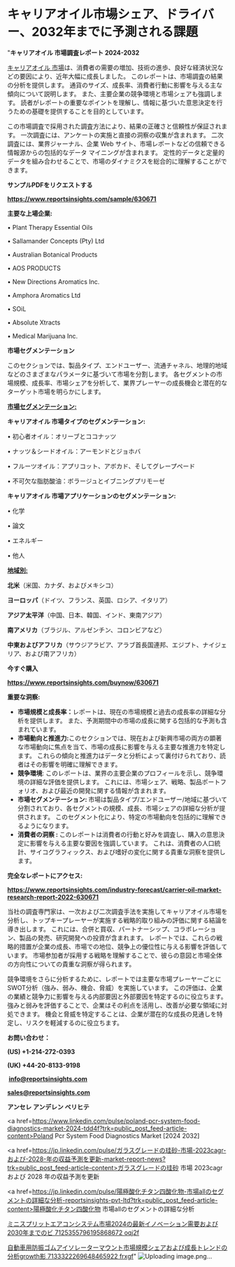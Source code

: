 # キャリアオイル市場シェア、ドライバー、2032年までに予測される課題

"<strong>キャリアオイル 市場調査レポート 2024-2032</strong>

<a href=https://www.reportsinsights.com/sample/630671>キャリアオイル 市場</a>は、消費者の需要の増加、技術の進歩、良好な経済状況などの要因により、近年大幅に成長しました。 このレポートは、市場調査の結果の分析を提供します。 通貨のサイズ、成長率、消費者行動に影響を与える主な傾向について説明します。 また、主要企業の競争環境と市場シェアも強調します。 読者がレポートの重要なポイントを理解し、情報に基づいた意思決定を行うための基礎を提供することを目的としています。

この市場調査で採用された調査方法により、結果の正確さと信頼性が保証されます。 一次調査には、アンケートの実施と直接の洞察の収集が含まれます。 二次調査には、業界ジャーナル、企業 Web サイト、市場レポートなどの信頼できる情報源からの包括的なデータ マイニングが含まれます。 定性的データと定量的データを組み合わせることで、市場のダイナミクスを総合的に理解することができます。

<strong><b>サンプルPDFをリクエストする</b></strong>

<a href=https://www.reportsinsights.com/sample/630671><strong><u>https://www.reportsinsights.com/sample/630671</u></strong></a>

<strong>主要な上場企業:</strong>

• Plant Therapy Essential Oils

• Sallamander Concepts (Pty) Ltd

• Australian Botanical Products

• AOS PRODUCTS

• New Directions Aromatics Inc.

• Amphora Aromatics Ltd

• SOiL

• Absolute Xtracts

• Medical Marijuana Inc.

<strong>市場セグメンテーション</strong>

このセクションでは、製品タイプ、エンドユーザー、流通チャネル、地理的地域などのさまざまなパラメータに基づいて市場を分割します。 各セグメントの市場規模、成長率、市場シェアを分析して、業界プレーヤーの成長機会と潜在的なターゲット市場を明らかにします。

<strong><u>市場セグメンテーション</u></strong><strong><u>:</u></strong>

<strong>キャリアオイル 市場タイプのセグメンテーション:</strong>

• 初心者オイル：オリーブとココナッツ

• ナッツ＆シードオイル：アーモンドとジョホバ

• フルーツオイル：アプリコット、アボカド、そしてグレープペード

• 不可欠な脂肪酸油：ボラージュとイブニングプリモーゼ

<strong>キャリアオイル 市場アプリケーションのセグメンテーション:</strong>

• 化学

• 論文

• エネルギー

• 他人

<strong><u>地域別</u></strong><strong><u>:</u></strong>

<strong>北米</strong>（米国、カナダ、およびメキシコ）

<strong>ヨーロッパ</strong>（ドイツ、フランス、英国、ロシア、イタリア）

<strong>アジア太平洋</strong>（中国、日本、韓国、インド、東南アジア）

<strong>南アメリカ</strong>（ブラジル、アルゼンチン、コロンビアなど）

<strong>中東およびアフリカ</strong>（サウジアラビア、アラブ首長国連邦、エジプト、ナイジェリア、および南アフリカ）

<strong>今すぐ購入</strong>

<a href=https://www.reportsinsights.com/buynow/630671><strong><u>https://www.reportsinsights.com/buynow/630671</u></strong></a>

<strong>重要な洞察:</strong>
<ul>
  <li><strong>市場規模と成長率：</strong>レポートは、現在の市場規模と過去の成長率の詳細な分析を提供します。 また、予測期間中の市場の成長に関する包括的な予測も含まれています。</li>
  <li><strong>市場動向と推進力:</strong>このセクションでは、現在および新興市場の両方の顕著な市場動向に焦点を当て、市場の成長に影響を与える主要な推進力を特定します。 これらの傾向と推進力はデータと分析によって裏付けられており、読者はその影響を明確に理解できます。</li>
  <li><strong>競争環境</strong>: このレポートは、業界の主要企業のプロフィールを示し、競争環境の詳細な評価を提供します。 これには、市場シェア、戦略、製品ポートフォリオ、および最近の開発に関する情報が含まれます。</li>
  <li><strong>市場セグメンテーション: </strong>市場は製品タイプ/エンドユーザー/地域に基づいて分割されており、各セグメントの規模、成長、市場シェアの詳細な分析が提供されます。 このセグメント化により、特定の市場動向を包括的に理解できるようになります。</li>
  <li><strong>消費者の洞察 : </strong>このレポートは消費者の行動と好みを調査し、購入の意思決定に影響を与える主要な要因を強調しています。 これは、消費者の人口統計、サイコグラフィックス、および嗜好の変化に関する貴重な洞察を提供します。</li>
</ul>
<strong>完全なレポートにアクセス:</strong>

<a href=https://www.reportsinsights.com/industry-forecast/carrier-oil-market-research-report-2022-630671><strong><u><b>https://www.reportsinsights.com/industry-forecast/carrier-oil-market-research-report-2022-630671</b></u></strong></a>

当社の調査専門家は、一次および二次調査手法を実施してキャリアオイル市場を分析し、トップキープレーヤーが実施する戦略的取り組みの評価に関する結論を導き出します。 これには、合併と買収、パートナーシップ、コラボレーション、製品の発売、研究開発への投資が含まれます。 レポートでは、これらの戦略的措置が企業の成長、市場での地位、競争上の優位性に与える影響を評価しています。 市場参加者が採用する戦略を理解することで、彼らの意図と市場全体の方向性についての貴重な洞察が得られます。

競争環境をさらに分析するために、レポートでは主要な市場プレーヤーごとにSWOT分析（強み、弱み、機会、脅威）を実施しています。 この評価は、企業の業績と競争力に影響を与える内部要因と外部要因を特定するのに役立ちます。 強みと弱みを評価することで、企業はその利点を活用し、改善が必要な領域に対処できます。 機会と脅威を特定することは、企業が潜在的な成長の見通しを特定し、リスクを軽減するのに役立ちます。

<strong>お問い合わせ：</strong>

<strong>(US) +1-214-272-0393</strong>

<strong>(UK) +44-20-8133-9198</strong>

<strong> </strong><a href=info@reportsinsights.com><strong><u>info@reportsinsights.com</u></strong></a>

<a href=sales@reportsinsights.com><strong><u>sales@reportsinsights.com</u></strong></a>

<strong>アンセレ アンデレン ベリヒテ</strong>

<a href=https://www.linkedin.com/pulse/poland-pcr-system-food-diagnostics-market-2024-tdd4f?trk=public_post_feed-article-content>Poland Pcr System Food Diagnostics Market [2024 2032]</a>

<a href=https://jp.linkedin.com/pulse/ガラスグレードの珪砂-市場-2023cagr-および-2028-年の収益予測を更新-market-report-news?trk=public_post_feed-article-content>ガラスグレードの珪砂 市場 2023cagr および 2028 年の収益予測を更新</a>

<a href=https://jp.linkedin.com/pulse/陽極酸化チタン四酸化物-市場allのセグメントの詳細な分析-reportsinsights-pvt-ltd?trk=public_post_feed-article-content>陽極酸化チタン四酸化物 市場allのセグメントの詳細な分析</a>

<a href=https://www.linkedin.com/pulse/ミニスプリットエアコンシステム市場2024の最新イノベーション需要および2030年までのビ-7125355796195868672-oqj2f/>ミニスプリットエアコンシステム市場2024の最新イノベーション需要および2030年までのビ 7125355796195868672 oqj2f</a>

<a href=https://www.linkedin.com/pulse/自動車用防振ゴムアイソレーターマウント市場規模シェアおよび成長トレンドの分析growth影-7133322269648465922-frxgf/>自動車用防振ゴムアイソレーターマウント市場規模シェアおよび成長トレンドの分析growth影 7133322269648465922 frxgf</a>"
![Uploading image.png…]()
